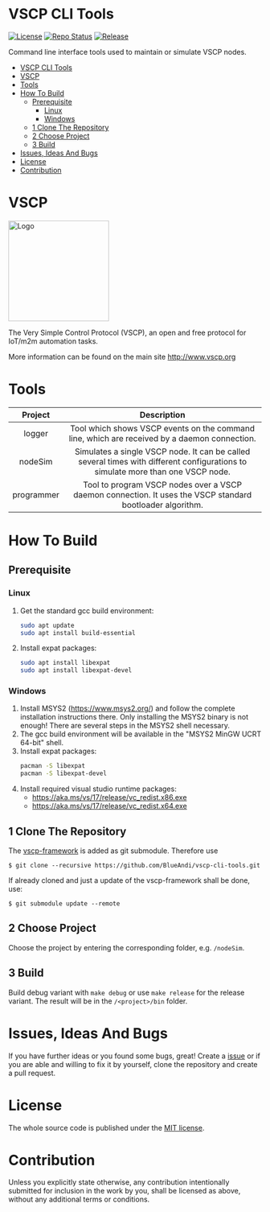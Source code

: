 # VSCP CLI Tools

[![License](https://img.shields.io/badge/license-MIT-blue.svg)](http://choosealicense.com/licenses/mit/)
[![Repo Status](https://www.repostatus.org/badges/latest/active.svg)](https://www.repostatus.org/#active)
[![Release](https://img.shields.io/github/release/BlueAndi/vscp-bootloader.svg)](https://github.com/BlueAndi/vscp-cli-tools/releases)

Command line interface tools used to maintain or simulate VSCP nodes.

* [VSCP CLI Tools](#vscp-cli-tools)
* [VSCP](#vscp)
* [Tools](#tools)
* [How To Build](#how-to-build)
  * [Prerequisite](#prerequisite)
    * [Linux](#linux)
    * [Windows](#windows)
  * [1 Clone The Repository](#1-clone-the-repository)
  * [2 Choose Project](#2-choose-project)
  * [3 Build](#3-build)
* [Issues, Ideas And Bugs](#issues-ideas-and-bugs)
* [License](#license)
* [Contribution](#contribution)

# VSCP

<img src="https://github.com/grodansparadis/vscp_logo/raw/master/vscp_logo.jpg" width="200px" alt="Logo" />

The Very Simple Control Protocol (VSCP), an open and free protocol for IoT/m2m automation tasks.

More information can be found on the main site http://www.vscp.org

# Tools

| Project    | Description |
| :------:   | :---------: |
| logger     | Tool which shows VSCP events on the command line, which are received by a daemon connection. |
| nodeSim | Simulates a single VSCP node. It can be called several times with different configurations to simulate more than one VSCP node. |
| programmer | Tool to program VSCP nodes over a VSCP daemon connection. It uses the VSCP standard bootloader algorithm. |

# How To Build

## Prerequisite

### Linux

1. Get the standard gcc build environment:
    ```bash
    sudo apt update
    sudo apt install build-essential
    ```
2. Install expat packages:
    ```bash
    sudo apt install libexpat
    sudo apt install libexpat-devel
    ```

### Windows

1. Install MSYS2 (https://www.msys2.org/) and follow the complete installation instructions there. Only installing the MSYS2 binary is not enough! There are several steps in the MSYS2 shell necessary.
2. The gcc build environment will be available in the "MSYS2 MinGW UCRT 64-bit" shell.
3. Install expat packages:
    ```bash
    pacman -S libexpat
    pacman -S libexpat-devel
    ```
4. Install required visual studio runtime packages:
   * https://aka.ms/vs/17/release/vc_redist.x86.exe
   * https://aka.ms/vs/17/release/vc_redist.x64.exe

## 1 Clone The Repository

The [vscp-framework](https://github.com/BlueAndi/vscp-framework) is added as git submodule. Therefore use
```
$ git clone --recursive https://github.com/BlueAndi/vscp-cli-tools.git
```

If already cloned and just a update of the vscp-framework shall be done, use:
```
$ git submodule update --remote
```

## 2 Choose Project

Choose the project by entering the corresponding folder, e.g. ```/nodeSim```.

## 3 Build

Build debug variant with ```make debug``` or use ```make release``` for the release variant.
The result will be in the ```/<project>/bin``` folder.

# Issues, Ideas And Bugs

If you have further ideas or you found some bugs, great! Create a [issue](https://github.com/BlueAndi/vscp-cli-tools/issues) or if you are able and willing to fix it by yourself, clone the repository and create a pull request.

# License
The whole source code is published under the [MIT license](http://choosealicense.com/licenses/mit/).

# Contribution
Unless you explicitly state otherwise, any contribution intentionally submitted for inclusion in the work by you, shall be licensed as above, without any
additional terms or conditions.
